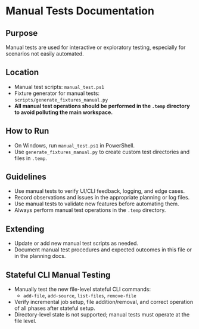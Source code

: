# Manual Tests Documentation

## Purpose
Manual tests are used for interactive or exploratory testing, especially for scenarios not easily automated.

## Location
- Manual test scripts: `manual_test.ps1`
- Fixture generator for manual tests: `scripts/generate_fixtures_manual.py`
- **All manual test operations should be performed in the `.temp` directory to avoid polluting the main workspace.**

## How to Run
- On Windows, run `manual_test.ps1` in PowerShell.
- Use `generate_fixtures_manual.py` to create custom test directories and files in `.temp`.

## Guidelines
- Use manual tests to verify UI/CLI feedback, logging, and edge cases.
- Record observations and issues in the appropriate planning or log files.
- Use manual tests to validate new features before automating them.
- Always perform manual test operations in the `.temp` directory.

## Extending
- Update or add new manual test scripts as needed.
- Document manual test procedures and expected outcomes in this file or in the planning docs.

## Stateful CLI Manual Testing
- Manually test the new file-level stateful CLI commands:
  - `add-file`, `add-source`, `list-files`, `remove-file`
- Verify incremental job setup, file addition/removal, and correct operation of all phases after stateful setup.
- Directory-level state is not supported; manual tests must operate at the file level.
